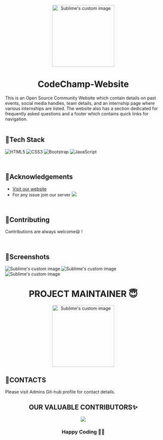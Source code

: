<p align="center">
  <img src="./images/logo.png" alt="Sublime's custom image" width="200px"/>
</p>

<h1 align="center"> CodeChamp-Website </h1>

This is an Open Source Community Website which contain details on past events, social media handles, team details, and an internship page where various internships are listed. The website also has a section dedicated for frequently asked questions and a footer which contains quick links for navigation.
<br><br>
## 📍Tech Stack

![HTML5](https://img.shields.io/badge/html5-%23E34F26.svg?style=for-the-badge&logo=html5&logoColor=white)
![CSS3](https://img.shields.io/badge/css3-%231572B6.svg?style=for-the-badge&logo=css3&logoColor=white)
![Bootstrap](https://img.shields.io/badge/bootstrap-%23563D7C.svg?style=for-the-badge&logo=bootstrap&logoColor=white)
![JavaScript](https://img.shields.io/badge/javascript-%23323330.svg?style=for-the-badge&logo=javascript&logoColor=%23F7DF1E)

<br>

## 📍Acknowledgements

- [Visit our website](https://codechamp.tech/)
- For any issue join our server
	<a href="https://discord.com/invite/Pp5xg74nKH">
	<img src="https://img.shields.io/badge/codechamp-%237289DA.svg?style=for-the-badge&logo=discord&logoColor=white"/>
	</a>
<br>

## 📍Contributing

Contributions are always welcome😃 !

<br>

## 📍Screenshots

<img src="./images/Home page.png" alt="Sublime's custom image" />

<img src="./images/opportunities page.png" alt="Sublime's custom image" />

<img src="./images/Contact us page.png" alt="Sublime's custom image"/>

<h1 align="center"> PROJECT MAINTAINER 😇</h1>
<p align="center">
   <a href="https://github.com/DeveloperAshish8">
    <img src="./images/ashish bw.jpeg" alt="Sublime's custom image" width="200px"/>
  </a>
</p>

## 📍CONTACTS

Please visit Admins Git-hub profile for contact details.

<h2 align=center> OUR VALUABLE CONTRIBUTORS✨ </h2>
<p align="center">
  
	
<a href="https://github.com/SauravMukherjee44/CodeChamp-s-Website/graphs/contributors">
  <img src="https://contrib.rocks/image?repo=DeveloperAshish8/CodeChamp-s-Website" />
</a>

<h3 align=center>Happy Coding 👨‍💻 </h3>
